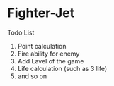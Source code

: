 # Fighter-Jet

Todo List 

1. Point calculation
2. Fire ability for enemy
3. Add Lavel of the game  
4. Life calculation (such as 3 life)
5. and so on 

